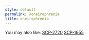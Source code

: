 ```yaml
---
style: default
permalink: Xoneirophrenia
title: oneirophrenia
---
```

You may also like:
[SCP-2720](http://scp-wiki.net/scp-2720)
[SCP-1955](http://scp-wiki.net/scp-1955)